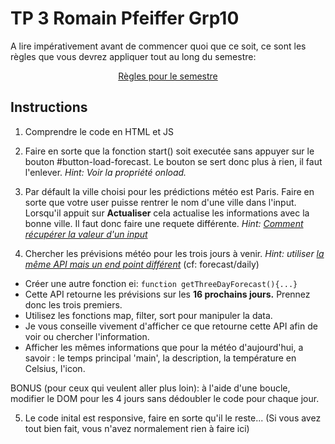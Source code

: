 # TP 3 Romain Pfeiffer Grp10

A lire impérativement avant de commencer quoi que ce soit, ce sont les règles que vous devrez appliquer tout au long du semestre:

<p align="center">
 <a href="https://gitlab.com/Adrien_Kourganoff/instructions_web_ocres_ing4/-/blob/master/README.md">Règles pour le semestre</a>
</p>

## Instructions

1. Comprendre le code en HTML et JS

2. Faire en sorte que la fonction start() soit executée sans appuyer sur le bouton #button-load-forecast.
Le bouton se sert donc plus à rien, il faut l'enlever.
*Hint: Voir la propriété onload.*

3. Par défault la ville choisi pour les prédictions météo est Paris. Faire en sorte que votre user puisse rentrer le nom d'une ville dans l'input. Lorsqu'il appuit sur **Actualiser** cela actualise les informations avec la bonne ville. Il faut donc faire une requete différente.
*Hint: [Comment récupérer la valeur d'un input](https://stackoverflow.com/questions/11563638/how-do-i-get-the-value-of-text-input-field-using-javascript)*

4. Chercher les prévisions météo pour les trois jours à venir.
*Hint: utiliser [la même API mais un end point différent](https://openweathermap.org/forecast16)* (cf: forecast/daily)

* Créer une autre fonction ei: ```function getThreeDayForecast(){...}```
* Cette API retourne les prévisions sur les **16 prochains jours.** Prennez donc les trois premiers. 
* Utilisez les fonctions map, filter, sort pour manipuler la data.
* Je vous conseille vivement d'afficher ce que retourne cette API afin de voir ou chercher l'information.
* Afficher les mêmes informations que pour la météo d'aujourd'hui, a savoir : le temps principal 'main', la description, la température en Celsius, l'icon.

BONUS (pour ceux qui veulent aller plus loin): à l'aide d'une boucle, modifier le DOM pour les 4 jours sans dédoubler le code pour chaque jour.

5. Le code inital est responsive, faire en sorte qu'il le reste... (Si vous avez tout bien fait, vous n'avez normalement rien à faire ici)

